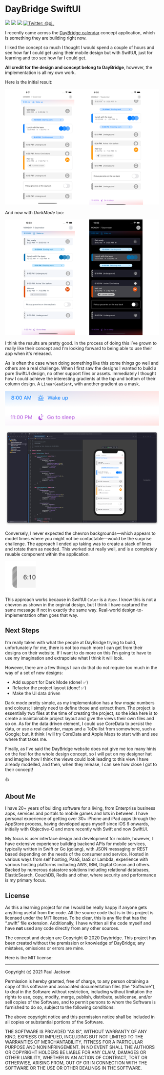 # DayBridge SwiftUI
<p align="left">
    <img src="https://img.shields.io/badge/iOS-14+-blue.svg" />
    <img src="https://img.shields.io/badge/SwiftUI-2.0-orange.svg" />
    <img src="https://img.shields.io/badge/Swift-5.3-brightgreen.svg" />
    <a href="https://twitter.com/pj_">
        <img src="https://img.shields.io/badge/Contact-@pj_-lightgrey.svg?style=flat" alt="Twitter: @pj_" />
    </a>
</p>


I recently came across the [DayBridge calendar](https://daybridge.com) concept application, which is something they are building right now.

I liked the concept so much I thought I would spend a couple of hours and see how far I could get using their mobile design but with SwiftUI, just for learning and too see how far I could get. 

**All credit for the design and concept belong to DayBridge**, however, the implementation is all my own work.

Here is the initial result:

![](Images/day-view.png)

And now with *DarkMode* too:

![](Images/day-view-darkmode.png)

I think the results are pretty good. In the process of doing this I’ve grown to really like their concept and I'm looking forward to being able to use their app when it's released.

As is often the case when doing something like this some things go well and others are a real challenge. When I first saw the designs I wanted to build a pure SwiftUI design, no other support files or assets. Immediately I thought how I could achieve the interesting gradients at the top and bottom of their column design. A  `LinearGeadient`, with another gradient as a mask.

![](Images/gradients.png)

![](Images/gradients-code.png)

Conversely, I never expected the chevron backgrounds—which appears to model times where you might not be contactable—would be the surprise challenge. The approach I ended up taking was to create a stack of lines and rotate them as needed. This worked out really well, and is a completely reuable component within the application.

![](Images/lines.png)

This approach works because in SwiftUI `Color` is a `View`. I know this is not a chevron as shown in the orginial design, but I think I have captured the same message if not in exactly the same way. Real-world design-to-implementation often goes that way.

## Next Steps

I’m really taken with what the people at DayBridge trying to build, unfortunately for me, there is not too much more I can get from their designs on their website. If I want to do more on this I’m going to have to use my imagination and extrapolate what I think it will look.

However, there are a few things I can do that do not require too much in the way of a set of new designs:

- Add support for Dark Mode (done! ✅)
- Refactor the project layout (done! ✅)
- Make the UI data driven

Dark mode pretty simple, as my implementation has a few *magic* numbers and colours; I simply need to define those and extract them. The project is essentially two files at the time of creating the project, so the idea here is to create a maintainable project layout and give the views their own files and so on. As for the data driven element, I could use CoreData to persist the data, or use a real calendar, maps and a ToDo list from somewhere, such a Google; but, it think I will try CoreData and Apple Maps to start with and see where that takes me. 

Finally, as I've said the DayBridge website does not give me too many hints on the feel for the whole design concept, so I will put on my designer hat and imagine how I think the views could look leading to this view I have already modelled, and then, when they release, I can see how close I got to their concept!

👍

## About Me

I have 20+ years of building software for a living, from Enterprise business apps, services and portals to mobile games and lots in between. I have personal experience of getting over 30+ iPhone and iPad apps through the AppStore process, having developed apps myself since iOS 6 onwards, initially with Objective-C and more recently with Swift and now SwiftUI.

My focus is user interface design and development for mobile, however, I have extensive experience building backend APIs for mobile services, typically written in Swift or Go (golang), with JSON messaging or REST based depending on the needs of the consumer and service. Hosted in various ways from self hosting, PaaS, IaaS or Lambda, experience with various hosting platforms including AWS, IBM, Digital Ocean and others. Backed by numerous datastore solutions including relational databases, ElasticSearch, CouchDB, Redis and other, where security and performance is my primary focus.

## License

As this a learning project for me I would be really happy if anyone gets anything useful from the code. All the source code that is in this project is licensed under the MIT license. To be clear, this is any file that has the “.swift” file extension. Additionally, I have written all the code myself and have **not** used any code directly from any other sources.

The concept and design are Copyright © 2020 Daybridge. This project has been created without the premission or knowledge of DayBridge; any mistakes, omissions or errors are mine.

Here is the MIT license:

------

Copyright (c) 2021 Paul Jackson

Permission is hereby granted, free of charge, to any person obtaining a copy of this software and associated documentation files (the "Software"), to deal in the Software without restriction, including without limitation the rights to use, copy, modify, merge, publish, distribute, sublicense, and/or sell copies of the Software, and to permit persons to whom the Software is furnished to do so, subject to the following conditions:

The above copyright notice and this permission notice shall be included in all copies or substantial portions of the Software.

THE SOFTWARE IS PROVIDED "AS IS", WITHOUT WARRANTY OF ANY KIND, EXPRESS OR IMPLIED, INCLUDING BUT NOT LIMITED TO THE WARRANTIES OF MERCHANTABILITY, FITNESS FOR A PARTICULAR PURPOSE AND NONINFRINGEMENT. IN NO EVENT SHALL THE AUTHORS OR COPYRIGHT HOLDERS BE LIABLE FOR ANY CLAIM, DAMAGES OR OTHER LIABILITY, WHETHER IN AN ACTION OF CONTRACT, TORT OR OTHERWISE, ARISING FROM, OUT OF OR IN CONNECTION WITH THE SOFTWARE OR THE USE OR OTHER DEALINGS IN THE SOFTWARE.
